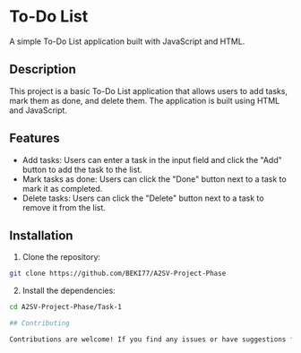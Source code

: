 # To-Do List

A simple To-Do List application built with JavaScript and HTML.

## Description

This project is a basic To-Do List application that allows users to add tasks, mark them as done, and delete them. The application is built using HTML and JavaScript.

## Features

- Add tasks: Users can enter a task in the input field and click the "Add" button to add the task to the list.
- Mark tasks as done: Users can click the "Done" button next to a task to mark it as completed.
- Delete tasks: Users can click the "Delete" button next to a task to remove it from the list.

## Installation
1. Clone the repository:
```bash
git clone https://github.com/BEKI77/A2SV-Project-Phase
```
2. Install the dependencies:
```bash
cd A2SV-Project-Phase/Task-1

## Contributing

Contributions are welcome! If you find any issues or have suggestions for improvement, please open an issue or submit a pull request.